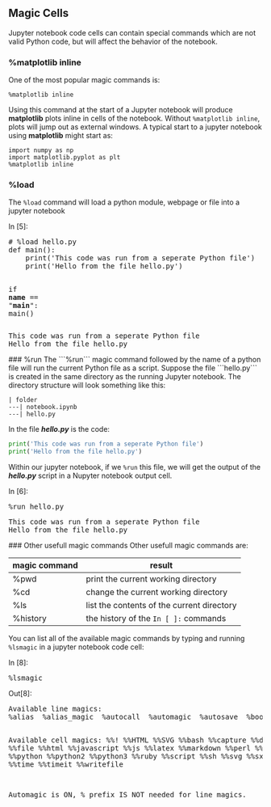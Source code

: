 
## Magic Cells
Jupyter notebook code cells can contain special commands which are not valid Python code, but will affect the behavior of the notebook.
### %matplotlib inline
One of the most popular magic commands is:

```
%matplotlib inline
```

Using this command at the start of a Jupyter notebook will produce **matplotlib** plots inline in cells of the notebook. Without ```%matplotlib inline```, plots will jump out as external windows. A typical start to a jupyter notebook using **matplotlib** might start as:

```
import numpy as np
import matplotlib.pyplot as plt
%matplotlib inline
```

### %load
The ```%load``` command will load a python module, webpage or file into a jupyter notebook
<div class="cell border-box-sizing code_cell rendered">
<div class="input">
<div class="prompt input_prompt">In&nbsp;[5]:</div>
<div class="inner_cell">
    <div class="input_area">
<div class=" highlight hl-ipython3"><pre><span></span><span class="c1"># %load hello.py</span>
<span class="k">def</span> <span class="nf">main</span><span class="p">():</span>
    <span class="nb">print</span><span class="p">(</span><span class="s1">&#39;This code was run from a seperate Python file&#39;</span><span class="p">)</span>
    <span class="nb">print</span><span class="p">(</span><span class="s1">&#39;Hello from the file hello.py&#39;</span><span class="p">)</span>
    
<span class="k">if</span> <span class="vm">__name__</span> <span class="o">==</span> <span class="s2">&quot;__main__&quot;</span><span class="p">:</span>
    <span class="n">main</span><span class="p">()</span>
</pre></div>

</div>
</div>
</div>

<div class="output_wrapper">
<div class="output">


<div class="output_area">

<div class="prompt"></div>


<div class="output_subarea output_stream output_stdout output_text">
<pre>This code was run from a seperate Python file
Hello from the file hello.py
</pre>
</div>
</div>

</div>
</div>

</div>
### %run
The ```%run``` magic command followed by the name of a python file will run the current Python file as a script. Suppose the file ```hello.py``` is created in the same directory as the running Jupyter notebook. The directory structure will look something like this:

```
| folder
---| notebook.ipynb
---| hello.py
```

In the file **_hello.py_** is the code:

```python
print('This code was run from a seperate Python file')
print('Hello from the file hello.py')
```

Within our jupyter notebook, if we ```%run``` this file, we will get the output of the **_hello.py_** script in a Nupyter notebook output cell.

<div class="cell border-box-sizing code_cell rendered">
<div class="input">
<div class="prompt input_prompt">In&nbsp;[6]:</div>
<div class="inner_cell">
    <div class="input_area">
<div class=" highlight hl-ipython3"><pre><span></span><span class="o">%</span><span class="k">run</span> hello.py
</pre></div>

</div>
</div>
</div>

<div class="output_wrapper">
<div class="output">


<div class="output_area">

<div class="prompt"></div>


<div class="output_subarea output_stream output_stdout output_text">
<pre>This code was run from a seperate Python file
Hello from the file hello.py
</pre>
</div>
</div>

</div>
</div>

</div>
### Other usefull magic commands
Other usefull magic commands are:

| magic command | result |
| --- | --- |
| %pwd | print the current working directory |
| %cd | change the current working directory |
| %ls | list the contents of the current directory |
| %history | the history of the ```In [ ]:``` commands |

You can list all of the available magic commands by typing and running ```%lsmagic``` in a jupyter notebook code cell:
<div class="cell border-box-sizing code_cell rendered">
<div class="input">
<div class="prompt input_prompt">In&nbsp;[8]:</div>
<div class="inner_cell">
    <div class="input_area">
<div class=" highlight hl-ipython3"><pre><span></span><span class="o">%</span><span class="k">lsmagic</span>
</pre></div>

</div>
</div>
</div>

<div class="output_wrapper">
<div class="output">


<div class="output_area">

<div class="prompt output_prompt">Out[8]:</div>




<div class="output_text output_subarea output_execute_result">
<pre>Available line magics:
%alias  %alias_magic  %autocall  %automagic  %autosave  %bookmark  %cat  %cd  %clear  %colors  %config  %connect_info  %cp  %debug  %dhist  %dirs  %doctest_mode  %ed  %edit  %env  %gui  %hist  %history  %killbgscripts  %ldir  %less  %lf  %lk  %ll  %load  %load_ext  %loadpy  %logoff  %logon  %logstart  %logstate  %logstop  %ls  %lsmagic  %lx  %macro  %magic  %man  %matplotlib  %mkdir  %more  %mv  %notebook  %page  %pastebin  %pdb  %pdef  %pdoc  %pfile  %pinfo  %pinfo2  %popd  %pprint  %precision  %profile  %prun  %psearch  %psource  %pushd  %pwd  %pycat  %pylab  %qtconsole  %quickref  %recall  %rehashx  %reload_ext  %rep  %rerun  %reset  %reset_selective  %rm  %rmdir  %run  %save  %sc  %set_env  %store  %sx  %system  %tb  %time  %timeit  %unalias  %unload_ext  %who  %who_ls  %whos  %xdel  %xmode

Available cell magics:
%%!  %%HTML  %%SVG  %%bash  %%capture  %%debug  %%file  %%html  %%javascript  %%js  %%latex  %%markdown  %%perl  %%prun  %%pypy  %%python  %%python2  %%python3  %%ruby  %%script  %%sh  %%svg  %%sx  %%system  %%time  %%timeit  %%writefile

Automagic is ON, % prefix IS NOT needed for line magics.</pre>
</div>

</div>

</div>
</div>

</div>
 

